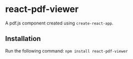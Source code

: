 # react-pdf-viewer
A pdf.js component created using `create-react-app`.

## Installation
Run the following command:
`npm install react-pdf-viewer`